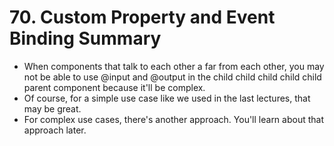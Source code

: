 # 70. Custom Property and Event Binding Summary
- When components that talk to each other a far from each other, you may not be able to use @input and @output in the child child child child child parent component because it'll be complex.
- Of course, for a simple use case like we used in the last lectures, that may be great.
- For complex use cases, there's another approach. You'll learn about that approach later.
